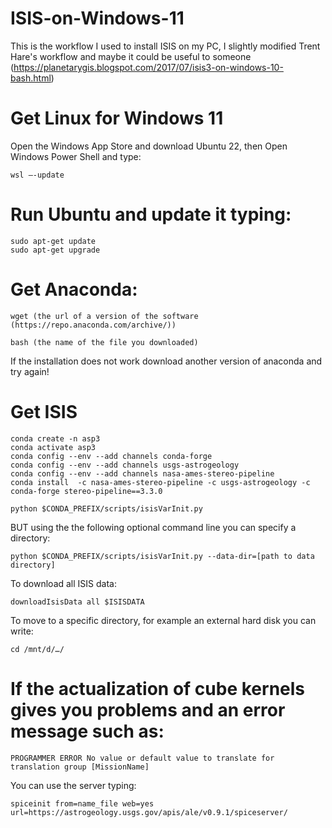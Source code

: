 # ISIS-on-Windows-11
This is the workflow I used to install ISIS on my PC, I slightly modified Trent Hare's workflow and maybe it could be useful to someone (https://planetarygis.blogspot.com/2017/07/isis3-on-windows-10-bash.html)

# Get Linux for Windows 11 
Open the Windows App Store and download Ubuntu 22, then
Open Windows Power Shell and type:
```
wsl –-update
```

# Run Ubuntu and update it typing:
```
sudo apt-get update
sudo apt-get upgrade
```

# Get Anaconda:
```
wget (the url of a version of the software (https://repo.anaconda.com/archive/))
```
```
bash (the name of the file you downloaded)
```
If the installation does not work download another version of anaconda and try again!

# Get ISIS
```
conda create -n asp3
conda activate asp3
conda config --env --add channels conda-forge
conda config --env --add channels usgs-astrogeology
conda config --env --add channels nasa-ames-stereo-pipeline
conda install  -c nasa-ames-stereo-pipeline -c usgs-astrogeology -c conda-forge stereo-pipeline==3.3.0
```
```
python $CONDA_PREFIX/scripts/isisVarInit.py
```
BUT using the the following optional command line you can specify a directory:
```
python $CONDA_PREFIX/scripts/isisVarInit.py --data-dir=[path to data directory]
```
To download all ISIS data:
```
downloadIsisData all $ISISDATA
```
To move to a specific directory, for example an external hard disk you can write: 
```
cd /mnt/d/…/
```

# If the actualization of cube kernels gives you problems and an error message such as: 
```
PROGRAMMER ERROR No value or default value to translate for translation group [MissionName]
```
You can use the server typing:
```
spiceinit from=name_file web=yes url=https://astrogeology.usgs.gov/apis/ale/v0.9.1/spiceserver/
```

